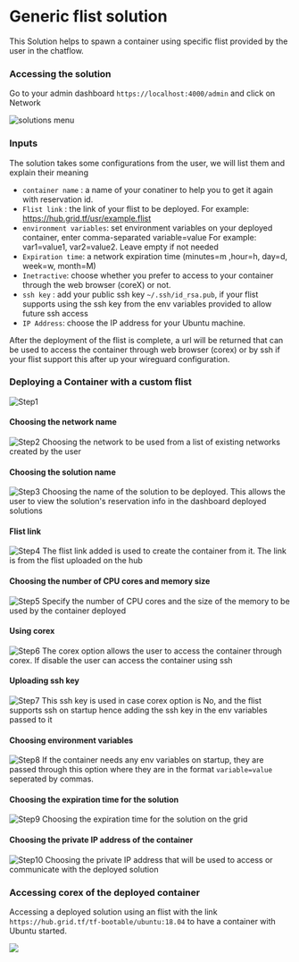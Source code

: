 # Generic flist solution

This Solution helps to spawn a container using specific flist provided by the user in the chatflow.

### Accessing the solution

Go to your admin dashboard `https://localhost:4000/admin` and click on Network

![solutions menu](adminmenu.png)


### Inputs

The solution takes some configurations from the user, we will list them and explain their meaning

- `container name` : a name of your conatiner to help you to get it again with reservation id.
- `Flist link` : the link of your flist to be deployed. For example: https://hub.grid.tf/usr/example.flist
- `environment variables`: set environment variables on your deployed container, enter comma-separated variable=value For example: var1=value1, var2=value2. Leave empty if not needed
- `Expiration time`: a network expiration time (minutes=m ,hour=h, day=d, week=w, month=M)
- `Inetractive`: choose whether you prefer to access to your container through the web browser (coreX) or not.
- `ssh key` : add your public ssh key `~/.ssh/id_rsa.pub`, if your flist supports using the ssh key from the env variables provided to allow future ssh access
- `IP Address`: choose the IP address for your Ubuntu machine.



After the deployment of the flist is complete, a url will be returned that can be used to access the container through web browser (corex) or by ssh if your flist support this after up your wireguard configuration.

### Deploying a Container with a custom flist

![Step1](flist1.png)

#### Choosing the network name

![Step2](2.png)
Choosing the network to be used from a list of existing networks created by the user

#### Choosing the solution name

![Step3](flist3.png)
Choosing the name of the solution to be deployed. This allows the user to view the solution's reservation info in the dashboard deployed solutions

#### Flist link

![Step4](flist4.png)
The flist link added is used to create the container from it. The link is from the flist uploaded on the hub

#### Choosing the number of CPU cores and memory size

![Step5](flist5.png)
Specify the number of CPU cores and the size of the memory to be used by the container deployed

#### Using corex
![Step6](flist6.png)
The corex option allows the user to access the container through corex. If disable the user can access the container using ssh

#### Uploading ssh key
![Step7](flist7.png)
This ssh key is used in case corex option is No, and the flist supports ssh on startup hence adding the ssh key in the env variables passed to it

#### Choosing environment variables
![Step8](flist8.png)
If the container needs any env variables on startup, they are passed through this option where they are in the format `variable=value` seperated by commas.

#### Choosing the expiration time for the solution
![Step9](flist9.png)
Choosing the expiration time for the solution on the grid

#### Choosing the private IP address of the container
![Step10](flist10.png)
Choosing the private IP address that will be used to access or communicate with the deployed solution

### Accessing corex of the deployed container
Accessing a deployed solution using an flist with the link  `https://hub.grid.tf/tf-bootable/ubuntu:18.04` to have a container with Ubuntu started.

![](2.png)



